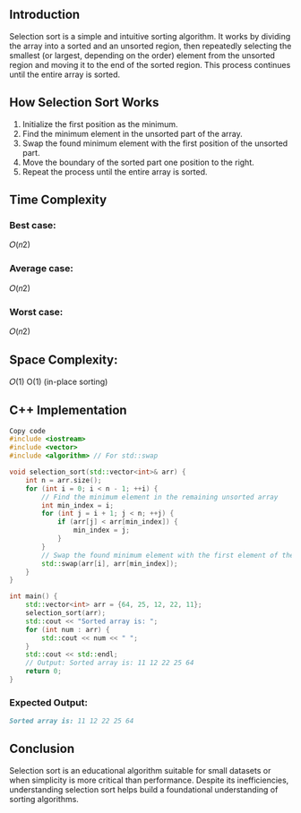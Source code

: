 ## Introduction
Selection sort is a simple and intuitive sorting algorithm. It works by dividing the array into a sorted and an unsorted region, then repeatedly selecting the smallest (or largest, depending on the order) element from the unsorted region and moving it to the end of the sorted region. This process continues until the entire array is sorted.

## How Selection Sort Works
1. Initialize the first position as the minimum.
2. Find the minimum element in the unsorted part of the array.
3. Swap the found minimum element with the first position of the unsorted part.
4. Move the boundary of the sorted part one position to the right.
5. Repeat the process until the entire array is sorted.

## Time Complexity
### Best case: 
𝑂(𝑛2)
### Average case: 
𝑂(𝑛2)
### Worst case: 
𝑂(𝑛2)

## Space Complexity: 
𝑂(1)
O(1) (in-place sorting)

## C++ Implementation

```cpp
Copy code
#include <iostream>
#include <vector>
#include <algorithm> // For std::swap

void selection_sort(std::vector<int>& arr) {
    int n = arr.size();
    for (int i = 0; i < n - 1; ++i) {
        // Find the minimum element in the remaining unsorted array
        int min_index = i;
        for (int j = i + 1; j < n; ++j) {
            if (arr[j] < arr[min_index]) {
                min_index = j;
            }
        }
        // Swap the found minimum element with the first element of the unsorted array
        std::swap(arr[i], arr[min_index]);
    }
}

int main() {
    std::vector<int> arr = {64, 25, 12, 22, 11};
    selection_sort(arr);
    std::cout << "Sorted array is: ";
    for (int num : arr) {
        std::cout << num << " ";
    }
    std::cout << std::endl;
    // Output: Sorted array is: 11 12 22 25 64
    return 0;
}
```

### Expected Output:

``` markdown 
Sorted array is: 11 12 22 25 64
```
## Conclusion
Selection sort is an educational algorithm suitable for small datasets or when simplicity is more critical than performance. Despite its inefficiencies, understanding selection sort helps build a foundational understanding of sorting algorithms.

